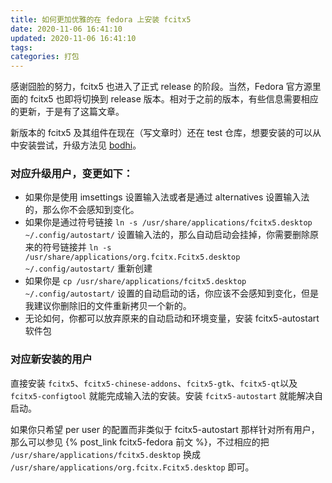 ```yaml
---
title: 如何更加优雅的在 fedora 上安装 fcitx5
date: 2020-11-06 16:41:10
updated: 2020-11-06 16:41:10
tags: 
categories: 打包
---
```


感谢囧脸的努力，fcitx5 也进入了正式 release 的阶段。当然，Fedora 官方源里面的 fcitx5 也即将切换到 release 版本。相对于之前的版本，有些信息需要相应的更新，于是有了这篇文章。

新版本的 fcitx5 及其组件在现在（写文章时）还在 test 仓库，想要安装的可以从中安装尝试，升级方法见 [bodhi]。

### 对应升级用户，变更如下：
 - 如果你是使用 imsettings 设置输入法或者是通过 alternatives 设置输入法的，那么你不会感知到变化。
 - 如果你是通过符号链接 `ln -s /usr/share/applications/fcitx5.desktop ~/.config/autostart/` 设置输入法的，那么自动启动会挂掉，你需要删除原来的符号链接并 `ln -s /usr/share/applications/org.fcitx.Fcitx5.desktop ~/.config/autostart/` 重新创建
 - 如果你是 `cp /usr/share/applications/fcitx5.desktop ~/.config/autostart/` 设置的自动启动的话，你应该不会感知到变化，但是我建议你删除旧的文件重新拷贝一个新的。
 - 无论如何，你都可以放弃原来的自动启动和环境变量，安装 fcitx5-autostart 软件包

### 对应新安装的用户
直接安装 `fcitx5`、`fcitx5-chinese-addons`、`fcitx5-gtk`、`fcitx5-qt`以及`fcitx5-configtool` 就能完成输入法的安装。安装 `fcitx5-autostart` 就能解决自启动。

如果你只希望 per user 的配置而非类似于 fcitx5-autostart 那样针对所有用户，那么可以参见 {% post_link fcitx5-fedora 前文 %}，不过相应的把 `/usr/share/applications/fcitx5.desktop` 换成 `/usr/share/applications/org.fcitx.Fcitx5.desktop` 即可。

[bodhi]: https://bodhi.fedoraproject.org/updates/FEDORA-2020-127a30ec63
[bugzilla]: https://bugzilla.redhat.com/buglist.cgi?bug_status=NEW&bug_status=ASSIGNED&classification=Fedora&product=Fedora&product=Fedora%20EPEL&component=fcitx5
[群聊]: https://t.me/fedorazh
